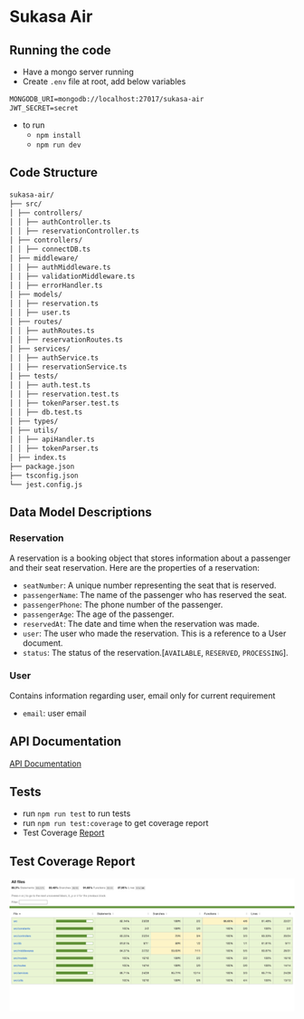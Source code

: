 # Sukasa Air

## Running the code

- Have a mongo server running
- Create `.env` file at root, add below variables

```
MONGODB_URI=mongodb://localhost:27017/sukasa-air
JWT_SECRET=secret
```

- to run
  - `npm install`
  - `npm run dev`

## Code Structure

```
sukasa-air/
├── src/
│ ├── controllers/
│ │ ├── authController.ts
│ │ ├── reservationController.ts
│ ├── controllers/
│ │ ├── connectDB.ts
│ ├── middleware/
│ │ ├── authMiddleware.ts
│ │ ├── validationMiddleware.ts
│ │ ├── errorHandler.ts
│ ├── models/
│ │ ├── reservation.ts
│ │ ├── user.ts
│ ├── routes/
│ │ ├── authRoutes.ts
│ │ ├── reservationRoutes.ts
│ ├── services/
│ │ ├── authService.ts
│ │ ├── reservationService.ts
│ ├── tests/
│ │ ├── auth.test.ts
│ │ ├── reservation.test.ts
│ │ ├── tokenParser.test.ts
│ │ ├── db.test.ts
│ ├── types/
│ ├── utils/
│ │ ├── apiHandler.ts
│ │ ├── tokenParser.ts
│ ├── index.ts
├── package.json
├── tsconfig.json
└── jest.config.js
```

## Data Model Descriptions

### Reservation

A reservation is a booking object that stores information about a passenger and their seat reservation. Here are the properties of a reservation:

- `seatNumber`: A unique number representing the seat that is reserved.
- `passengerName`: The name of the passenger who has reserved the seat.
- `passengerPhone`: The phone number of the passenger.
- `passengerAge`: The age of the passenger.
- `reservedAt`: The date and time when the reservation was made.
- `user`: The user who made the reservation. This is a reference to a User document.
- `status`: The status of the reservation.[`AVAILABLE`, `RESERVED`, `PROCESSING`].

### User

Contains information regarding user, email only for current requirement

- `email`: user email

## API Documentation

[API Documentation](APIs.md)

## Tests

- run `npm run test` to run tests
- run `npm run test:coverage` to get coverage report
- Test Coverage [Report](coverage/lcov-report/index.html)

## Test Coverage Report

![alt md](static/Coverage.png)
